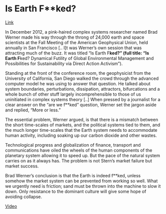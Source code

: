 # Is Earth F**ked?

[Link](https://theconversation.com/creative-self-destruction-and-the-climate-48303)

In December 2012, a pink-haired complex systems researcher named Brad
Werner made his way through the throng of 24,000 earth and space
scientists at the Fall Meeting of the American Geophysical Union, held
annually in San Francisco [.. I]t was Werner’s own session that was
attracting much of the buzz. It was titled “Is Earth F**ked?” (full
title: “Is Earth F**ked? Dynamical Futility of Global Environmental
Management and Possibilities for Sustainability via Direct Action
Activism”).

Standing at the front of the conference room, the geophysicist from
the University of California, San Diego walked the crowd through the
advanced computer model he was using to answer that question. He
talked about system boundaries, perturbations, dissipation,
attractors, bifurcations and a whole bunch of other stuff largely
incomprehensible to those of us uninitiated in complex systems theory
[..] When pressed by a journalist for a clear answer on the “are we
f**ked” question, Werner set the jargon aside and replied, “More or
less.”

The essential problem, Werner argued, is that there is a mismatch
between the short time-scales of markets, and the political systems
tied to them, and the much longer time-scales that the Earth system
needs to accommodate human activity, including soaking up our carbon
dioxide and other wastes.

Technological progress and globalization of finance, transport and
communications have oiled the wheels of the human components of the
planetary system allowing it to speed up. But the pace of the natural
system carries on as it always has. The problem is not Stern’s market
failure but market success.

Brad Werner’s conclusion is that the Earth is indeed f**ked, unless
somehow the market system can be prevented from working so well. What
we urgently need is friction; sand must be thrown into the machine to
slow it down. Only resistance to the dominant culture will give some
hope of avoiding collapse.

[Video](https://youtu.be/BpwkP6uDikM?t=1489)

